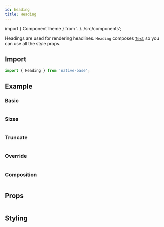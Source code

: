 ```yaml
---
id: heading
title: Heading
---
```


import { ComponentTheme } from '../../src/components';

Headings are used for rendering headlines. `Heading` composes [`Text`](text.md) so you can use all the style props.

## Import

```jsx
import { Heading } from 'native-base';
```

## Example

### Basic

```ComponentSnackPlayer path=primitives,Heading,Basic.tsx

```

### Sizes

```ComponentSnackPlayer path=primitives,Heading,Sizes.tsx

```

### Truncate

```ComponentSnackPlayer path=primitives,Heading,Truncate.tsx

```

### Override

```ComponentSnackPlayer path=primitives,Heading,OverridenStyle.tsx

```

### Composition

```ComponentSnackPlayer path=primitives,Heading,Composition.tsx

```

## Props

```ComponentPropTable path=primitives,Heading,index.tsx

```

## Styling

<ComponentTheme name="formControl" fileName="form-control" />

